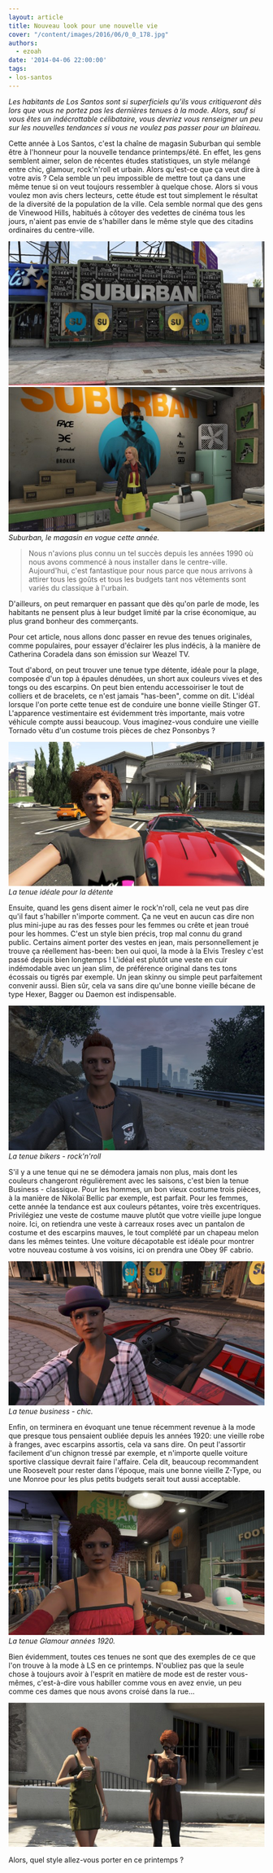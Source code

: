 ```yaml
---
layout: article
title: Nouveau look pour une nouvelle vie
cover: "/content/images/2016/06/0_0_178.jpg"
authors:
  - ezoah
date: '2014-04-06 22:00:00'
tags:
- los-santos
---
```


_Les habitants de Los Santos sont si superficiels qu'ils vous critiqueront dès lors que vous ne portez pas les dernières tenues à la mode. Alors, sauf si vous êtes un indécrottable célibataire, vous devriez vous renseigner un peu sur les nouvelles tendances si vous ne voulez pas passer pour un blaireau._

Cette année à Los Santos, c'est la chaîne de magasin Suburban qui semble être à l'honneur pour la nouvelle tendance printemps/été. En effet, les gens semblent aimer, selon de récentes études statistiques, un style mélangé entre chic, glamour, rock'n'roll et urbain. Alors qu'est-ce que ça veut dire à votre avis ? Cela semble un peu impossible de mettre tout ça dans une même tenue si on veut toujours ressembler à quelque chose. Alors si vous voulez mon avis chers lecteurs, cette étude est tout simplement le résultat de la diversité de la population de la ville. Cela semble normal que des gens de Vinewood Hills, habitués à côtoyer des vedettes de cinéma tous les jours, n'aient pas envie de s'habiller dans le même style que des citadins ordinaires du centre-ville.

![](/content/images/2016/06/0_0_178.jpg)
![Suburban, le magasin en vogue cette année.](/content/images/2016/06/0_0_179.jpg)
_Suburban, le magasin en vogue cette année._

> Nous n'avions plus connu un tel succès depuis les années 1990 où nous avons commencé à nous installer dans le centre-ville. Aujourd'hui, c'est fantastique pour nous parce que nous arrivons à attirer tous les goûts et tous les budgets tant nos vêtements sont variés du classique à l'urbain.

D'ailleurs, on peut remarquer en passant que dès qu'on parle de mode, les habitants ne pensent plus à leur budget limité par la crise économique, au plus grand bonheur des commerçants.

Pour cet article, nous allons donc passer en revue des tenues originales, comme populaires, pour essayer d'éclairer les plus indécis, à la manière de Catherina Coradela dans son émission sur Weazel TV.

Tout d'abord, on peut trouver une tenue type détente, idéale pour la plage, composée d'un top à épaules dénudées, un short aux couleurs vives et des tongs ou des escarpins. On peut bien entendu accessoiriser le tout de colliers et de bracelets, ce n'est jamais "has-been", comme on dit. L'idéal lorsque l'on porte cette tenue est de conduire une bonne vieille Stinger GT. L'apparence vestimentaire est évidemment très importante, mais votre véhicule compte aussi beaucoup. Vous imaginez-vous conduire une vieille Tornado vêtu d'un costume trois pièces de chez Ponsonbys ?

![La tenue idéale pour la détente](/content/images/2016/06/0_0_180.jpg)
_La tenue idéale pour la détente_

Ensuite, quand les gens disent aimer le rock'n'roll, cela ne veut pas dire qu'il faut s'habiller n'importe comment. Ça ne veut en aucun cas dire non plus mini-jupe au ras des fesses pour les femmes ou crête et jean troué pour les hommes. C'est un style bien précis, trop mal connu du grand public. Certains aiment porter des vestes en jean, mais personnellement je trouve ça réellement has-been: ben oui quoi, la mode à la Elvis Tresley c'est passé depuis bien longtemps ! L'idéal est plutôt une veste en cuir indémodable avec un jean slim, de préférence original dans tes tons écossais ou tigrés par exemple. Un jean skinny ou simple peut parfaitement convenir aussi. Bien sûr, cela va sans dire qu'une bonne vieille bécane de type Hexer, Bagger ou Daemon est indispensable.

![La tenue bikers - rock'n'roll](/content/images/2016/06/0_0_181.jpg)
_La tenue bikers - rock'n'roll_

S'il y a une tenue qui ne se démodera jamais non plus, mais dont les couleurs changeront régulièrement avec les saisons, c'est bien la tenue Business - classique. Pour les hommes, un bon vieux costume trois pièces, à la manière de Nikolaï Bellic par exemple, est parfait. Pour les femmes, cette année la tendance est aux couleurs pétantes, voire très excentriques. Privilégiez une veste de costume mauve plutôt que votre vieille jupe longue noire. Ici, on retiendra une veste à carreaux roses avec un pantalon de costume et des escarpins mauves, le tout complété par un chapeau melon dans les mêmes teintes. Une voiture décapotable est idéale pour montrer votre nouveau costume à vos voisins, ici on prendra une Obey 9F cabrio.

![La tenue business - chic.](/content/images/2016/06/0_0_182.jpg)
_La tenue business - chic._

Enfin, on terminera en évoquant une tenue récemment revenue à la mode que presque tous pensaient oubliée depuis les années 1920: une vieille robe à franges, avec escarpins assortis, cela va sans dire. On peut l'assortir facilement d'un chignon tressé par exemple, et n'importe quelle voiture sportive classique devrait faire l'affaire. Cela dit, beaucoup recommandent une Roosevelt pour rester dans l'époque, mais une bonne vieille Z-Type, ou une Monroe pour les plus petits budgets serait tout aussi acceptable.

![La tenue Glamour années 1920.](/content/images/2016/06/0_0_183.jpg)
_La tenue Glamour années 1920._

Bien évidemment, toutes ces tenues ne sont que des exemples de ce que l'on trouve à la mode à LS en ce printemps. N'oubliez pas que la seule chose à toujours avoir à l'esprit en matière de mode est de rester vous-mêmes, c'est-à-dire vous habiller comme vous en avez envie, un peu comme ces dames que nous avons croisé dans la rue...

![](/content/images/2016/06/0_0_184.jpg)

Alors, quel style allez-vous porter en ce printemps ?